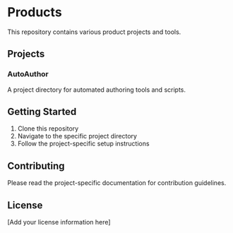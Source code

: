 # Products

This repository contains various product projects and tools.

## Projects

### AutoAuthor
A project directory for automated authoring tools and scripts.

## Getting Started

1. Clone this repository
2. Navigate to the specific project directory
3. Follow the project-specific setup instructions

## Contributing

Please read the project-specific documentation for contribution guidelines.

## License

[Add your license information here]
